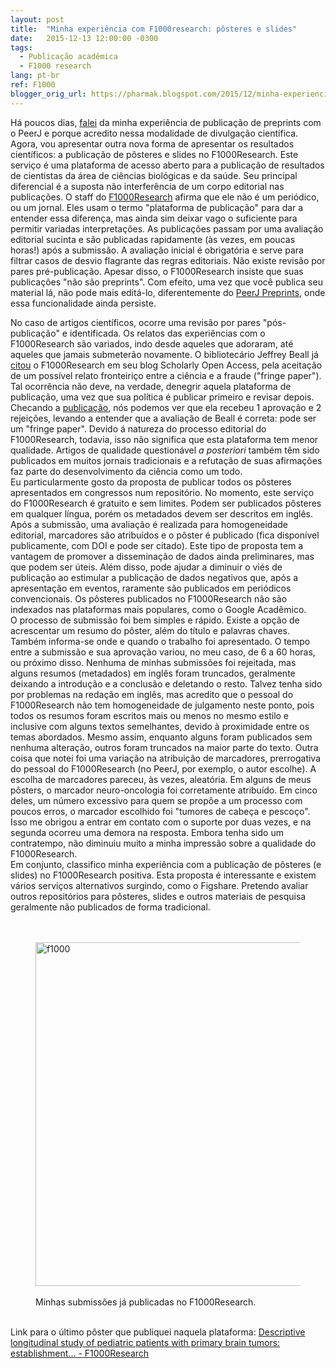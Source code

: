 ```yaml
---
layout: post
title:  "Minha experiência com F1000research: pôsteres e slides"
date:   2015-12-13 12:00:00 -0300
tags:
  - Publicação acadêmica
  - F1000 research
lang: pt-br
ref: F1000
blogger_orig_url: https://pharmak.blogspot.com/2015/12/minha-experiencia-com-f1000research.html
---
```

Há poucos dias, <a href="https://pharmak.blogspot.com/2015/12/minha-experiencia-com-o-peerj-preprints.html">falei</a> da minha experiência de publicação de preprints com o PeerJ e porque acredito nessa modalidade de divulgação científica. Agora, vou apresentar outra nova forma de apresentar os resultados científicos: a publicação de pôsteres e slides no F1000Research. Este serviço é uma plataforma de acesso aberto para a publicação de resultados de cientistas da área de ciências biológicas e da saúde. Seu principal diferencial é a suposta não interferência de um corpo editorial nas publicações. O staff do <a href="https://f1000research.com/">F1000Research</a> afirma que ele não é um periódico, ou um jornal. Eles usam o termo "plataforma de publicação" para dar a entender essa diferença, mas ainda sim deixar vago o suficiente para permitir variadas interpretações. As publicações passam por uma avaliação editorial sucinta e são publicadas rapidamente (às vezes, em poucas horas!) após a submissão. A avaliação inicial é obrigatória e serve para filtrar casos de desvio flagrante das regras editoriais. Não existe revisão por pares pré-publicação. Apesar disso, o F1000Research insiste que suas publicações "não são preprints". Com efeito, uma vez que você publica seu material lá, não pode mais editá-lo, diferentemente do <a href="https://peerj.com/preprints/">PeerJ Preprints</a>, onde essa funcionalidade ainda persiste.<br />
<!--more-->
No caso de artigos científicos, ocorre uma revisão por pares "pós-publicação" e identificada. Os relatos das experiências com o F1000Research são variados, indo desde aqueles que adoraram, até aqueles que jamais submeterão novamente. O bibliotecário Jeffrey Beall já <a href="https://scholarlyoa.com/2015/01/06/im-following-a-fringe-science-paper-on-f1000research/">citou</a> o F1000Research em seu blog Scholarly Open Access, pela aceitação de um possível relato fronteiriço entre a ciência e a fraude ("fringe paper"). Tal ocorrência não deve, na verdade, denegrir aquela plataforma de publicação, uma vez que sua política é publicar primeiro e revisar depois. Checando a <a href="https://f1000research.com/articles/3-309/">publicação</a>, nós podemos ver que ela recebeu 1 aprovação e 2 rejeições, levando a entender que a avaliação de Beall é correta: pode ser um "fringe paper". Devido á natureza do processo editorial do F1000Research, todavia, isso não significa que esta plataforma tem menor qualidade. Artigos de qualidade questionável <i>a posteriori</i> também têm sido publicados em muitos jornais tradicionais e a refutação de suas afirmações faz parte do desenvolvimento da ciência como um todo.<br />
Eu particularmente gosto da proposta de publicar todos os pôsteres apresentados em congressos num repositório. No momento, este serviço do F1000Research é gratuito e sem limites. Podem ser publicados pôsteres em qualquer língua, porém os metadados devem ser descritos em inglês. Após a submissão, uma avaliação é realizada para homogeneidade editorial, marcadores são atribuídos e o pôster é publicado (fica disponível publicamente, com DOI e pode ser citado). Este tipo de proposta tem a vantagem de promover a disseminação de dados ainda preliminares, mas que podem ser úteis. Além disso, pode ajudar a diminuir o viés de publicação ao estimular a publicação de dados negativos que, após a apresentação em eventos, raramente são publicados em periódicos convencionais. Os pôsteres publicados no F1000Research não são indexados nas plataformas mais populares, como o Google Acadêmico.<br />
O processo de submissão foi bem simples e rápido. Existe a opção de acrescentar um resumo do pôster, além do título e palavras chaves. Também informa-se onde e quando o trabalho foi apresentado. O tempo entre a submissão e sua aprovação variou, no meu caso, de 6 a 60 horas, ou próximo disso. Nenhuma de minhas submissões foi rejeitada, mas alguns resumos (metadados) em inglês foram truncados, geralmente deixando a introdução e a conclusão e deletando o resto. Talvez tenha sido por problemas na redação em inglês, mas acredito que o pessoal do F1000Research não tem homogeneidade de julgamento neste ponto, pois todos os resumos foram escritos mais ou menos no mesmo estilo e inclusive com alguns textos semelhantes, devido à proximidade entre os temas abordados. Mesmo assim, enquanto alguns foram publicados sem nenhuma alteração, outros foram truncados na maior parte do texto. Outra coisa que notei foi uma variação na atribuição de marcadores, prerrogativa do pessoal do F1000Research (no PeerJ, por exemplo, o autor escolhe). A escolha de marcadores pareceu, às vezes, aleatória. Em alguns de meus pôsters, o marcador neuro-oncologia foi corretamente atribuído. Em cinco deles, um número excessivo para quem se propôe a um processo com poucos erros, o marcador escolhido foi "tumores de cabeça e pescoço". Isso me obrigou a entrar em contato com o suporte por duas vezes, e na segunda ocorreu uma demora na resposta. Embora tenha sido um contratempo, não diminuiu muito a minha impressão sobre a qualidade do F1000Research.<br />
Em conjunto, classifico minha experiência com a publicação de pôsteres (e slides) no F1000Research positiva. Esta proposta é interessante e existem vários serviços alternativos surgindo, como o Figshare. Pretendo avaliar outros repositórios para pôsteres, slides e outros materiais de pesquisa geralmente não publicados de forma tradicional.
<br />
<br />
<br />
<figure>
  <img alt="f1000" src="https://2.bp.blogspot.com/-X3fVz7UFgMk/Vm3MY8S9OGI/AAAAAAAAgK0/GC7tvgVlPLQ/s1600/f1000.png" width="550 border="0" />
  <figcaption><br />Minhas submissões já publicadas no F1000Research.</figcaption>
</figure>
<br />
Link para o último pôster que publiquei naquela plataforma:
<a href="https://f1000research.com/posters/4-1370#.Vmiva0r4OTY.blogger">Descriptive longitudinal study of pediatric patients with primary brain tumors: establishment... - F1000Research</a>
